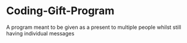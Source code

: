 # Coding-Gift-Program
A program meant to be given as a present to multiple people whilst still having individual messages
